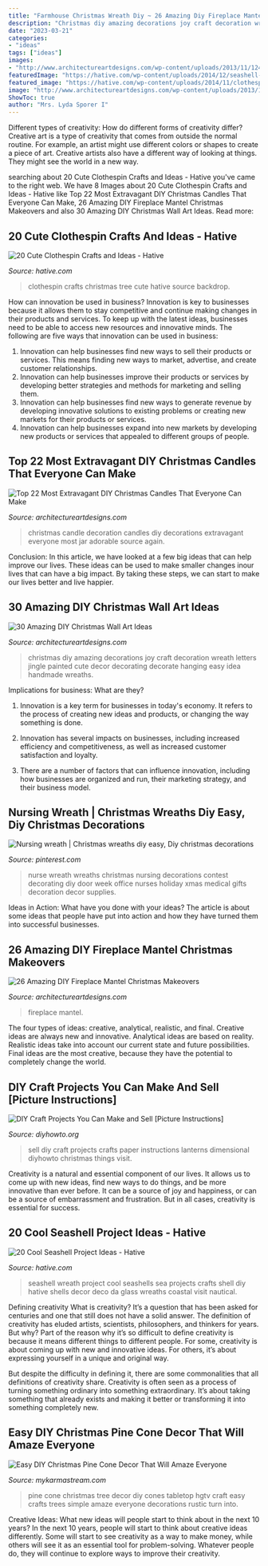 ```yaml
---
title: "Farmhouse Christmas Wreath Diy ~ 26 Amazing Diy Fireplace Mantel Christmas Makeovers"
description: "Christmas diy amazing decorations joy craft decoration wreath letters jingle painted cute decor decorating decorate hanging easy idea handmade wreaths"
date: "2023-03-21"
categories:
- "ideas"
tags: ["ideas"]
images:
- "http://www.architectureartdesigns.com/wp-content/uploads/2013/11/1244.jpg"
featuredImage: "https://hative.com/wp-content/uploads/2014/12/seashell-project-ideas/12-seashell-wreath.jpg"
featured_image: "https://hative.com/wp-content/uploads/2014/11/clothespin-crafts/13-clothespin-christmas-tree.jpg"
image: "http://www.architectureartdesigns.com/wp-content/uploads/2013/11/1244.jpg"
ShowToc: true
author: "Mrs. Lyda Sporer I"
---
```



Different types of creativity: How do different forms of creativity differ?
Creative art is a type of creativity that comes from outside the normal routine. For example, an artist might use different colors or shapes to create a piece of art. Creative artists also have a different way of looking at things. They might see the world in a new way.

	

		
searching about 20 Cute Clothespin Crafts and Ideas - Hative you've came to the right web. We have 8 Images about 20 Cute Clothespin Crafts and Ideas - Hative like Top 22 Most Extravagant DIY Christmas Candles That Everyone Can Make, 26 Amazing DIY Fireplace Mantel Christmas Makeovers and also 30 Amazing DIY Christmas Wall Art Ideas. Read more:
		
    
## 20 Cute Clothespin Crafts And Ideas - Hative

<img loading=lazy src="https://hative.com/wp-content/uploads/2014/11/clothespin-crafts/13-clothespin-christmas-tree.jpg" onerror="this.onerror=null;this.src='https://tse4.mm.bing.net/th?id=OIP.2UxlKklp5793X9VPlsNlMwHaKZ&amp;pid=15.1';" alt="20 Cute Clothespin Crafts and Ideas - Hative">

_Source: hative.com_

>clothespin crafts christmas tree cute hative source backdrop. 

	

How can innovation be used in business?
Innovation is key to businesses because it allows them to stay competitive and continue making changes in their products and services. To keep up with the latest ideas, businesses need to be able to access new resources and innovative minds. The following are five ways that innovation can be used in business: 
1. Innovation can help businesses find new ways to sell their products or services. This means finding new ways to market, advertise, and create customer relationships. 
2. Innovation can help businesses improve their products or services by developing better strategies and methods for marketing and selling them. 
3. Innovation can help businesses find new ways to generate revenue by developing innovative solutions to existing problems or creating new markets for their products or services. 
4. Innovation can help businesses expand into new markets by developing new products or services that appealed to different groups of people. 

    
## Top 22 Most Extravagant DIY Christmas Candles That Everyone Can Make

<img loading=lazy src="https://www.architectureartdesigns.com/wp-content/uploads/2016/12/13-19.jpg" onerror="this.onerror=null;this.src='https://tse2.mm.bing.net/th?id=OIP.14-X9xwziw8wssjRyVGKOwHaLp&amp;pid=15.1';" alt="Top 22 Most Extravagant DIY Christmas Candles That Everyone Can Make">

_Source: architectureartdesigns.com_

>christmas candle decoration candles diy decorations extravagant everyone most jar adorable source again. 

	

Conclusion:
In this article, we have looked at a few big ideas that can help improve our lives. These ideas can be used to make smaller changes inour lives that can have a big impact. By taking these steps, we can start to make our lives better and live happier.

    
## 30 Amazing DIY Christmas Wall Art Ideas

<img loading=lazy src="http://www.architectureartdesigns.com/wp-content/uploads/2013/12/619.jpg" onerror="this.onerror=null;this.src='https://tse1.mm.bing.net/th?id=OIP.iem4gh_jofXsUMlBHU5XRwHaHd&amp;pid=15.1';" alt="30 Amazing DIY Christmas Wall Art Ideas">

_Source: architectureartdesigns.com_

>christmas diy amazing decorations joy craft decoration wreath letters jingle painted cute decor decorating decorate hanging easy idea handmade wreaths. 

	

Implications for business: What are they?
1. Innovation is a key term for businesses in today's economy. It refers to the process of creating new ideas and products, or changing the way something is done.
2. Innovation has several impacts on businesses, including increased efficiency and competitiveness, as well as increased customer satisfaction and loyalty.

3. There are a number of factors that can influence innovation, including how businesses are organized and run, their marketing strategy, and their business model.

    
## Nursing Wreath | Christmas Wreaths Diy Easy, Diy Christmas Decorations

<img loading=lazy src="https://i.pinimg.com/736x/e0/aa/da/e0aadab6f8f89b386818d9a7805d2a28--nurses-week--nurse-wreath.jpg" onerror="this.onerror=null;this.src='https://tse2.mm.bing.net/th?id=OIP.jxz9mA83Z9t-FOxYJdu2vAHaJ6&amp;pid=15.1';" alt="Nursing wreath | Christmas wreaths diy easy, Diy christmas decorations">

_Source: pinterest.com_

>nurse wreath wreaths christmas nursing decorations contest decorating diy door week office nurses holiday xmas medical gifts decoration decor supplies. 

	

Ideas in Action: What have you done with your ideas?
The article is about some ideas that people have put into action and how they have turned them into successful businesses.

    
## 26 Amazing DIY Fireplace Mantel Christmas Makeovers

<img loading=lazy src="http://www.architectureartdesigns.com/wp-content/uploads/2013/11/1244.jpg" onerror="this.onerror=null;this.src='https://tse2.mm.bing.net/th?id=OIP.zr3yjPMuLYNt60vb33HkgQHaLH&amp;pid=15.1';" alt="26 Amazing DIY Fireplace Mantel Christmas Makeovers">

_Source: architectureartdesigns.com_

>fireplace mantel. 

	

The four types of ideas: creative, analytical, realistic, and final.
Creative ideas are always new and innovative. Analytical ideas are based on reality. Realistic ideas take into account our current state and future possibilities. Final ideas are the most creative, because they have the potential to completely change the world.

    
## DIY Craft Projects You Can Make And Sell [Picture Instructions]

<img loading=lazy src="http://www.diyhowto.org/wp-content/uploads/DIYHowto-DIY-Craft-Projects-You-Can-Make-and-Sell-05.jpg" onerror="this.onerror=null;this.src='https://tse4.mm.bing.net/th?id=OIP.1JASXwEzfoteLDmEnccVIgHaM_&amp;pid=15.1';" alt="DIY Craft Projects You Can Make and Sell [Picture Instructions]">

_Source: diyhowto.org_

>sell diy craft projects crafts paper instructions lanterns dimensional diyhowto christmas things visit. 

	

Creativity is a natural and essential component of our lives. It allows us to come up with new ideas, find new ways to do things, and be more innovative than ever before. It can be a source of joy and happiness, or can be a source of embarrassment and frustration. But in all cases, creativity is essential for success.

    
## 20 Cool Seashell Project Ideas - Hative

<img loading=lazy src="https://hative.com/wp-content/uploads/2014/12/seashell-project-ideas/12-seashell-wreath.jpg" onerror="this.onerror=null;this.src='https://tse1.mm.bing.net/th?id=OIP.694TVsaKQeKoNOVmPp0llgHaIM&amp;pid=15.1';" alt="20 Cool Seashell Project Ideas - Hative">

_Source: hative.com_

>seashell wreath project cool seashells sea projects crafts shell diy hative shells decor deco da glass wreaths coastal visit nautical. 

	

Defining creativity
What is creativity? It’s a question that has been asked for centuries and one that still does not have a solid answer. The definition of creativity has eluded artists, scientists, philosophers, and thinkers for years. But why?
Part of the reason why it’s so difficult to define creativity is because it means different things to different people. For some, creativity is about coming up with new and innovative ideas. For others, it’s about expressing yourself in a unique and original way.

But despite the difficulty in defining it, there are some commonalities that all definitions of creativity share. Creativity is often seen as a process of turning something ordinary into something extraordinary. It’s about taking something that already exists and making it better or transforming it into something completely new.

    
## Easy DIY Christmas Pine Cone Decor That Will Amaze Everyone

<img loading=lazy src="https://mykarmastream.com/wp-content/uploads/2017/11/pine-cone-diy-2-.jpg" onerror="this.onerror=null;this.src='https://tse4.mm.bing.net/th?id=OIP.7PUyMfsqGYbgLz0de3RW3AHaJ4&amp;pid=15.1';" alt="Easy DIY Christmas Pine Cone Decor That Will Amaze Everyone">

_Source: mykarmastream.com_

>pine cone christmas tree decor diy cones tabletop hgtv craft easy crafts trees simple amaze everyone decorations rustic turn into. 

	

Creative Ideas: What new ideas will people start to think about in the next 10 years?
In the next 10 years, people will start to think about creative ideas differently. Some will start to see creativity as a way to make money, while others will see it as an essential tool for problem-solving. Whatever people do, they will continue to explore ways to improve their creativity.

